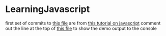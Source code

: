 # LearningJavascript

first set of commits to [this file](src/js101/index.js) are from [this tutorial on javascript](https://www.youtube.com/watch?v=NCwa_xi0Uuc)
comment out the line at the top of [this file](src/index.js) to show the demo output to the console
